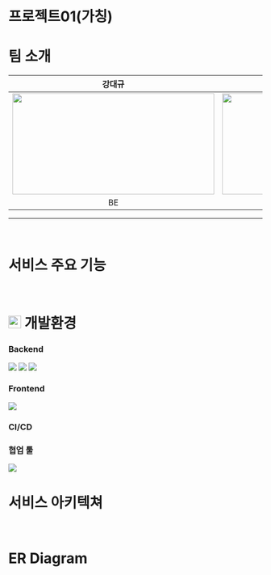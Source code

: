 # 프로젝트01(가칭)





# 팀 소개

| 강대규                                    | 김 환                                  | 박준수                                   | 서현석                                  |
| :-------------------------------------: | :-------------------------------------: | :--------------------------------------: | :-------------------------------------: |
|<img src="https://github.com/user-attachments/assets/852fe2c2-8f71-44e2-af1e-59387e53f440" style="width:400px; height:200px;">                                    | <img src="https://github.com/user-attachments/assets/bbdccc60-be8c-40f0-8e7f-8350f58a6ddd" style="width:400px; height:200px;">                                    | <img src="https://github.com/user-attachments/assets/ab12743f-8f7c-4ff5-8ef6-c57b467f758e" style="width:400px; height:200px;">                                      | <img src="https://github.com/user-attachments/assets/17fa5528-24ce-4f8a-936d-1b074884c3b4" style="width:400px; height:200px;">                                      |
| BE                                    | BE                                  | FE                                   | FE                                  |
<hr>

<br/>

# 서비스 주요 기능

<br>


# <img src="README.assets/ggumtle4.png" height = 25px> 개발환경

### Backend

<img src="https://camo.githubusercontent.com/fa64c8ab63c3c1932ac52d07b39cbef194e7ded6dd584bc8070a71ee061adb9b/68747470733a2f2f696d672e736869656c64732e696f2f62616467652f737072696e6720626f6f742d2532333644423333462e7376673f7374796c653d666f722d7468652d6261646765266c6f676f3d737072696e67266c6f676f436f6c6f723d7768697465">
<img src="https://camo.githubusercontent.com/aff79163f8053fc9f341e85b10439f4b5c3c8e58f27943df54dcb7a3f5c9c768/68747470733a2f2f696d672e736869656c64732e696f2f62616467652f737072696e672073656375746972792d2532333644423333462e7376673f7374796c653d666f722d7468652d6261646765266c6f676f3d737072696e67266c6f676f436f6c6f723d7768697465">
<img src="https://camo.githubusercontent.com/06801fe817ff9d35bd4d2c5cc4581cc1e20fde3a5be74c64849a75b8559ea230/68747470733a2f2f696d672e736869656c64732e696f2f62616467652f537072696e672044617461204a50412d2532333644423333462e7376673f7374796c653d666f722d7468652d6261646765266c6f676f3d737072696e67266c6f676f436f6c6f723d7768697465">


### Frontend
<img src="https://camo.githubusercontent.com/f93e05694a6f01f2f6a37713a454a942442a5ff2b33083891096a6f7e57842f8/68747470733a2f2f696d672e736869656c64732e696f2f62616467652f72656163742d2532333230323332612e7376673f7374796c653d666f722d7468652d6261646765266c6f676f3d7265616374266c6f676f436f6c6f723d253233363144414642">

### CI/CD

### 협업 툴

<img src="https://img.shields.io/badge/gitlab-%23181717.svg?style=for-the-badge&logo=gitlab&logoColor=white">

<br>

# 서비스 아키텍쳐

<br>

#  ER Diagram


<br>
